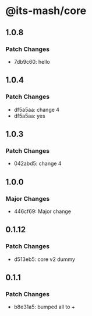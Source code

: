 # @its-mash/core

## 1.0.8

### Patch Changes

- 7db9c60: hello

## 1.0.4

### Patch Changes

- df5a5aa: change 4
- df5a5aa: yes

## 1.0.3

### Patch Changes

- 042abd5: change 4

## 1.0.0

### Major Changes

- 446cf69: Major change

## 0.1.12

### Patch Changes

- d513eb5: core v2 dummy

## 0.1.1

### Patch Changes

- b8e31a5: bumped all to +
